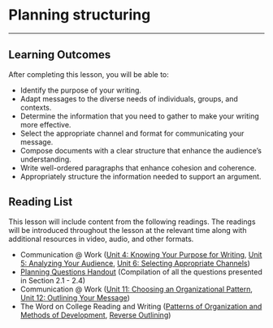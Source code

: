 # Planning structuring

---

## Learning Outcomes

After completing this lesson, you will be able to:

- Identify the purpose of your writing.
- Adapt messages to the diverse needs of individuals, groups, and contexts.
- Determine the information that you need to gather to make your writing more effective.
- Select the appropriate channel and format for communicating your message.
- Compose documents with a clear structure that enhance the audience’s understanding.
- Write well-ordered paragraphs that enhance cohesion and coherence.
- Appropriately structure the information needed to support an argument.

## Reading List

This lesson will include content from the following readings. The readings will be introduced throughout the lesson at the relevant time along with additional resources in video, audio, and other formats.

- Communication @ Work ([Unit 4: Knowing Your Purpose for Writing](https://pressbooks.senecacollege.ca/buscomm/chapter/2-1-knowing-your-purpose-for-writing/), [Unit 5: Analyzing Your Audience](https://pressbooks.senecacollege.ca/buscomm/chapter/2-2-analyzing-your-audience-2/), [Unit 6: Selecting Appropriate Channels](https://pressbooks.senecacollege.ca/buscomm/chapter/2-3-selecting-appropriate-channels/))
- [Planning Questions Handout](https://docs.google.com/document/d/1FNTCa3Y_JN47JPgROfkR1E4cABZ6l4Gn3VVWOK2LxT4/edit?usp=sharing) (Compilation of all the questions presented in Section 2.1 - 2.4)
- Communication @ Work ([Unit 11: Choosing an Organizational Pattern](https://pressbooks.senecacollege.ca/buscomm/chapter/4-1-choosing-an-organizational-pattern/), [Unit 12: Outlining Your Message](https://pressbooks.senecacollege.ca/buscomm/chapter/4-2-outlining-your-message/))
- The Word on College Reading and Writing ([Patterns of Organization and Methods of Development](https://openoregon.pressbooks.pub/wrd/chapter/patterns-of-organization-and-methods-of-development/), [Reverse Outlining](https://openoregon.pressbooks.pub/wrd/chapter/reverse-outlining/))

